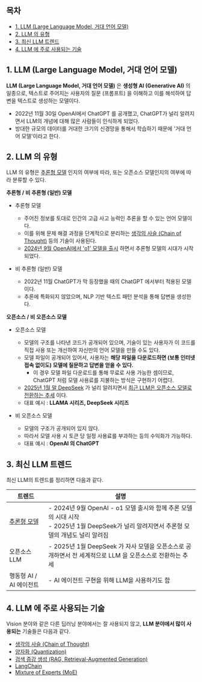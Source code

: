 ## 목차

* [1. LLM (Large Language Model, 거대 언어 모델)](#1-llm-large-language-model-거대-언어-모델)
* [2. LLM 의 유형](#2-llm-의-유형)
* [3. 최신 LLM 트렌드](#3-최신-llm-트렌드)
* [4. LLM 에 주로 사용되는 기술](#4-llm-에-주로-사용되는-기술)

## 1. LLM (Large Language Model, 거대 언어 모델)

**LLM (Large Language Model, 거대 언어 모델)** 은 **생성형 AI (Generative AI)** 의 일종으로, 텍스트로 주어지는 사용자의 질문 (프롬프트) 을 이해하고 이를 해석하여 답변을 텍스트로 생성하는 모델이다.

* 2022년 11월 30일 OpenAI에서 ChatGPT 를 공개했고, ChatGPT가 널리 알려지면서 LLM의 개념에 대해 많은 사람들이 인식하게 되었다.
* 방대한 규모의 데이터를 거대한 크기의 신경망을 통해서 학습하기 때문에 '거대 언어 모델'이라고 한다.

## 2. LLM 의 유형

LLM 의 유형은 [추론형 모델](LLM_기초_추론형_모델.md) 인지의 여부에 따라, 또는 오픈소스 모델인지의 여부에 따라 분류할 수 있다.

**추론형 / 비 추론형 (일반) 모델**

* 추론형 모델
  * 주어진 정보를 토대로 인간의 고급 사고 능력인 추론을 할 수 있는 언어 모델이다.
  * 이를 위해 문제 해결 과정을 단계적으로 분리하는 [생각의 사슬 (Chain of Thought)](LLM_기초_Chain_of_Thought.md) 등의 기술이 사용된다.
  * [2024년 9월 OpenAI에서 'o1' 모델을 출시](../../AI%20Trend/AI_TREND_Sep_2024.md#20240913-금) 하면서 추론형 모델의 시대가 시작되었다.

* 비 추론형 (일반) 모델
  * 2022년 11월 ChatGPT가 막 등장했을 때의 ChatGPT 에서부터 적용된 모델이다.
  * 추론에 특화되지 않았으며, NLP 기반 텍스트 패턴 분석을 통해 답변을 생성한다.

**오픈소스 / 비 오픈소스 모델**

* 오픈소스 모델
  * 모델의 구조를 나타낸 코드가 공개되어 있으며, 기술이 있는 사용자가 이 코드를 직접 사용 또는 개선하여 자신만의 언어 모델을 만들 수도 있다.
  * 모델 파일이 공개되어 있어서, 사용자는 **해당 파일을 다운로드하면 (보통 인터넷 접속 없이도) 모델에 질문하고 답변을 얻을 수 있다.**
    * 이 경우 모델 파일 다운로드를 통해 무료로 사용 가능한 셈이므로, ChatGPT 처럼 모델 사용료를 지불하는 방식은 구현하기 어렵다.
  * [2025년 1월 말 DeepSeek](../../AI%20Trend/AI_Trend_Jan_2025.md#20250122-수) 가 널리 알려지면서 [최근 LLM은 오픈소스 모델로 전환하는 추세](../../AI%20Trend/AI_Trend_Feb_2025.md#20250214-금) 이다.
  * 대표 예시 : **LLAMA 시리즈, DeepSeek 시리즈**

* 비 오픈소스 모델
  * 모델의 구조가 공개되어 있지 않다.
  * 따라서 모델 사용 시 토큰 당 일정 사용료를 부과하는 등의 수익화가 가능하다.
  * 대표 예시 : **OpenAI 의 ChatGPT**

## 3. 최신 LLM 트렌드

최신 LLM의 트렌드를 정리하면 다음과 같다.

| 트렌드                        | 설명                                                                                                |
|----------------------------|---------------------------------------------------------------------------------------------------|
| [추론형 모델](LLM_기초_추론형_모델.md) | - 2024년 9월 OpenAI - o1 모델 출시와 함께 추론 모델의 시대 시작<br>- 2025년 1월 DeepSeek가 널리 알려지면서 추론형 모델의 개념도 널리 알려짐 |
| 오픈소스 LLM                   | - 2025년 1월 DeepSeek 가 자사 모델을 오픈소스로 공개하면서 전 세계적으로 LLM 을 오픈소스로 전환하는 추세                              |
| 행동형 AI / AI 에이전트           | - AI 에이전트 구현을 위해 LLM을 사용하기도 함                                                                     |

## 4. LLM 에 주로 사용되는 기술

Vision 분야와 같은 다른 딥러닝 분야에서는 잘 사용되지 않고, **LLM 분야에서 많이 사용되는** 기술들은 다음과 같다.

* [생각의 사슬 (Chain of Thought)](LLM_기초_Chain_of_Thought.md)
* [양자화 (Quantization)](LLM_기초_Quantization.md)
* [검색 증강 생성 (RAG, Retrieval-Augmented Generation)](LLM_기초_RAG.md)
* [LangChain](LLM_기초_Langchain.md)
* [Mixture of Experts (MoE)](LLM_기초_Mixture_of_Experts.md)
